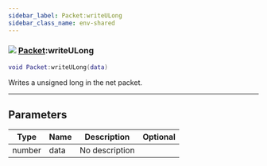 ```yaml
---
sidebar_label: Packet:writeULong
sidebar_class_name: env-shared
---
```


### ![](/img/wiki/shared.png) [Packet](../packet/README.md):writeULong

```lua
void Packet:writeULong(data)
```

Writes a unsigned long in the net packet.<br/>

-----------------
## Parameters

| Type   | Name | Description | Optional |
| ------ | ---- | ----------- | -------: |
| number | data | No description |   |
